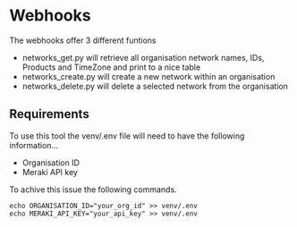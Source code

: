 # Webhooks 

The webhooks offer 3 different funtions

- networks_get.py will retrieve all organisation network names, IDs, Products and TimeZone and print to a nice table
- networks_create.py will create a new network within an organisation
- networks_delete.py will delete a selected network from the organisation

## Requirements

To use this tool the venv/.env file will need to have the following information...

- Organisation ID
- Meraki API key

To achive this issue the following commands.

    echo ORGANISATION_ID="your_org_id" >> venv/.env
    echo MERAKI_API_KEY="your_api_key" >> venv/.env

